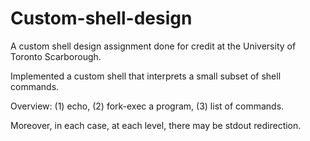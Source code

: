# Custom-shell-design
A custom shell design assignment done for credit at the University of Toronto Scarborough.

Implemented a custom shell that interprets a small subset of shell commands. 

Overview: (1) echo, (2) fork-exec a program, (3) list of commands. 

Moreover, in each case, at each level, there may be stdout redirection.
